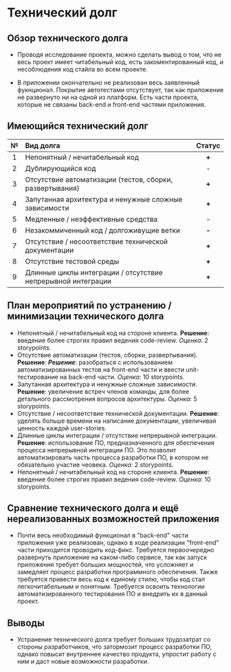 # Технический долг

## Обзор технического долга

* Проводя исследование проекта, можно сделать вывод о том, что не весь проект имеет читабельный код, есть закоментированный код, и несоблюдения код стайла во всем проекте.

* В приложении окончательно не реализован весь заявленный фукнционал. Покрытие автотестами отсутствует, так как приложение не развернуто ни на одной из платформ. Есть части проекта, которые не связаны back-end и front-end частями приложения. 

## Имеющийся технический долг

| № | Вид долга | Статус |
| :---: | :--- | :---: |
| 1 | Непонятный / нечитабельный код | **+** |
| 2 | Дублирующийся код | - |
| 3 | Отсутствие автоматизации (тестов, сборки, развертывания) |  **+** |
| 4 | Запутанная архитектура и ненужные сложные зависимости |  **+** |
| 5 | Медленные / неэффективные средства | - |
| 6 | Незакоммиченный код / долгоживущие ветки | **-** |
| 7 | Отсутствие / несоответствие технической документации | **+** |
| 8 | Отсутствие тестовой среды | **+** |
| 9 | Длинные циклы интеграции / отсутствие непрерывной интеграции | **+** |

## План мероприятий по устранению / минимизации технического долга

* Непонятный / нечитабельный код на стороне клиента. **Решение**: введение более строгих правил ведения code-review. *Оценка*: 2 storypoints.
* Отсутствие автоматизации (тестов, сборки, развертывания). **Решение**: ***Решение***: разобраться с использованием автоматизированных тестов на front-end части и ввести unit-тестирование на back-end части. *Оценка*: 10 storypoints.
* Запутанная архитектура и ненужные сложные зависимости. **Решение**: увеличение встреч членов команды, для более детального рассмотрения вопросов архитектуры. *Оценка*: 5 storypoints.
* Отсутствие / несоответствие технической документации. **Решение**: уделять больше времени на написание документации, увеличивая ценность каждой user-stories.
* Длинные циклы интеграции / отсутствие непрерывной интеграции. **Решение**: использование ПО, предназначенного для обеспечения процесса непрерывной интеграции ПО. Это позволит автоматизировать часть процесса разработки ПО, в котором не обязательно участие чеовека. *Оценка*: 2 storypoints.
* Непонятный / нечитабельный код на стороне клиента. **Решение**: введение более строгих правил ведения code-review. *Оценка*: 10 storypoints.

## Сравнение технического долга и ещё нереализованных возможностей приложения

* Почти весь необходимый функционал в "back-end" части приложения уже реализован, однако в ходе реализации "front-end" части приходится проводить код-фикс. Требуется первоочередно развернуть приложение на каком-либо сервисе, так как запуск приложения требует больших мощностей, что усложняет и замедляет процесс разработки программного обеспечения. Также требуется привести весь код к единому стилю, чтобы код стал легкочитабельным и понятным. Требуется освоить технологии автоматизированного тестирования ПО и внедрить их в данный проект.

## Выводы

* Устранение технического долга требует больших трудозатрат со стороны разработчиков, что затормозит процесс разработки ПО, однако повысит внутреннее качество продукта, упростит работу с ним и даст новые возможности разработки.
